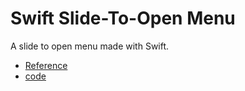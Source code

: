 Swift Slide-To-Open Menu
=======================

A slide to open menu made with Swift.

 - [Reference][1]
 - [code][2] 














[1]: http://www.thorntech.com/2016/03/ios-tutorial-make-interactive-slide-menu-swift/
[2]: https://github.com/ThornTechPublic/InteractiveSlideOutMenu